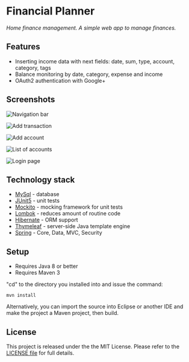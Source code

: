 # Financial Planner #
*Home finance management.  A simple web app to manage finances.*

## Features ##

* Inserting income data with next fields: date, sum, type, account, category, tags
* Balance monitoring by date, category, expense and income
* OAuth2 authentication with Google+

## Screenshots
![Navigation bar](https://i.gyazo.com/c144f492fbcae186ed16ed9e06f836fc.png)

![Add transaction](https://i.gyazo.com/e72cad57019d08ff1f3c19164a02bfd5.png)

![Add account](https://i.gyazo.com/f5b7db7c7b1f0c54998023a2bc22d15a.png)

![List of accounts](https://i.gyazo.com/388425d28230124018b9dafb06b427d3.png)

![Login page](https://i.gyazo.com/80176342a52aeba17f81ab8a3fa5ea0d.png)

## Technology stack
* [MySql](https://www.mysql.com) - database
* [JUnit5](https://github.com/junit-team/junit5) - unit tests
* [Mockito](https://github.com/mockito/mockito) - mocking framework for unit tests
* [Lombok](https://github.com/rzwitserloot/lombok) - reduces amount of routine code
* [Hibernate](https://github.com/hibernate/hibernate-orm) - ORM support
* [Thymeleaf](https://github.com/thymeleaf) - server-side Java template engine
* [Spring](https://github.com/spring-projects/spring-framework) - Core, Data, MVC, Security

## Setup ##
* Requires Java 8 or better
* Requires Maven 3

"cd" to the directory you installed into and issue the command:

    mvn install

Alternatively, you can import the source into Eclipse or another IDE and make the project a Maven project, then build.

## License

This project is released under the the MIT License. 
Please refer to the [LICENSE file](LICENSE) for full details.